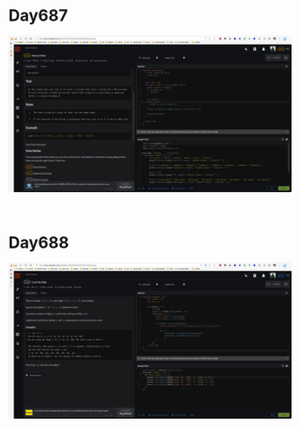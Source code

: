 # Day687

![day687](2306img.assets/day687.png)

&nbsp;

# Day688

![day688](2306img.assets/day688.png)